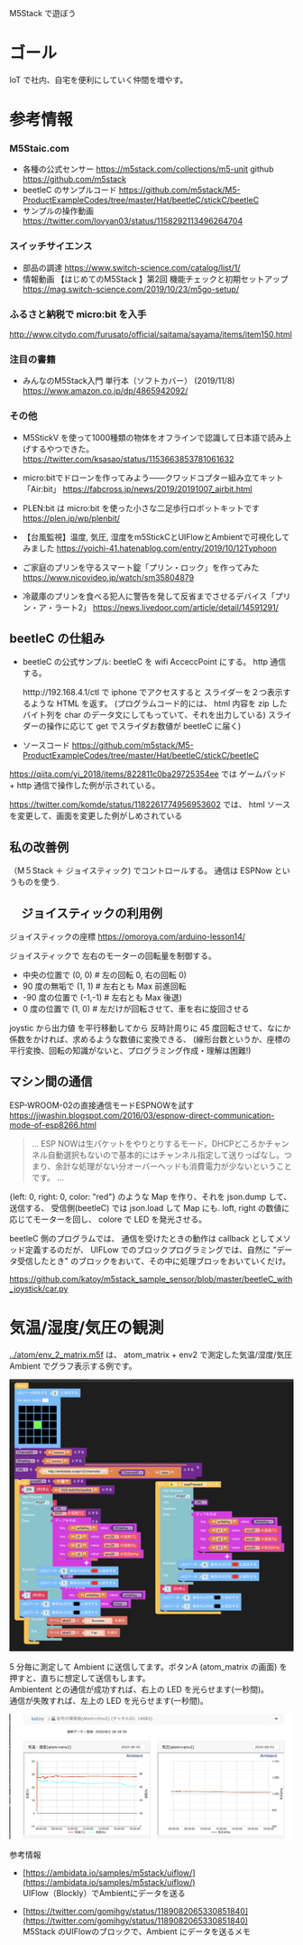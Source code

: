 
M5Stack で遊ぼう

# ゴール

IoT で社内、自宅を便利にしていく仲間を増やす。


# 参考情報

### M5Staic.com

- 各種の公式センサー https://m5stack.com/collections/m5-unit
github https://github.com/m5stack
- beetleC のサンプルコード  https://github.com/m5stack/M5-ProductExampleCodes/tree/master/Hat/beetleC/stickC/beetleC
- サンプルの操作動画 https://twitter.com/lovyan03/status/1158292113496264704

### スイッチサイエンス

- 部品の調達  https://www.switch-science.com/catalog/list/1/
- 情報動画 【はじめてのM5Stack 】第2回 機能チェックと初期セットアップ https://mag.switch-science.com/2019/10/23/m5go-setup/

### ふるさと納税で micro:bit を入手
http://www.citydo.com/furusato/official/saitama/sayama/items/item150.html

### 注目の書籍
- みんなのM5Stack入門 単行本（ソフトカバー） (2019/11/8) https://www.amazon.co.jp/dp/4865942092/

### その他

- M5StickV を使って1000種類の物体をオフラインで認識して日本語で読み上げするやつできた。  https://twitter.com/ksasao/status/1153663853781061632

- micro:bitでドローンを作ってみよう——クワッドコプター組み立てキット「Air:bit」 https://fabcross.jp/news/2019/20191007_airbit.html

- PLEN:bit は micro:bit を使った小さな二足歩行ロボットキットです https://plen.jp/wp/plenbit/

- 【台風監視】温度, 気圧, 湿度をm5StickCとUIFlowとAmbientで可視化してみました https://yoichi-41.hatenablog.com/entry/2019/10/12Typhoon

- ご家庭のプリンを守るスマート錠「プリン・ロック」を作ってみた　https://www.nicovideo.jp/watch/sm35804879

- 冷蔵庫のプリンを食べる犯人に警告を発して反省までさせるデバイス「プリン・ア・ラート2」  https://news.livedoor.com/article/detail/14591291/

## beetleC の仕組み

- beetleC の公式サンプル:
   beetleC を wifi AcceccPoint にする。 http 通信する。

   htttp://192.168.4.1/ctl  で iphone でアクセスすると
   スライダーを２つ表示するような HTML を返す。
   (プログラムコード的には、 html 内容を zip したバイト列を char のデータ文にしてもっていて、それを出力している)
   スライダーの操作に応じて get でスライダお数値が beetleC に届く)

- ソースコード
https://github.com/m5stack/M5-ProductExampleCodes/tree/master/Hat/beetleC/stickC/beetleC

https://qiita.com/yi_2018/items/822811c0ba29725354ee
では ゲームパッド + http 通信で操作した例が示されている。

https://twitter.com/komde/status/1182261774956953602
では、 html ソースを変更して、画面を変更した例がしめされている

## 私の改善例

（M５Stack ＋ ジョイスティック) でコントロールする。
通信は ESPNow というものを使う.

## 　ジョイスティックの利用例

ジョイスティックの座標  https://omoroya.com/arduino-lesson14/

ジョイスティックで 左右のモーターの回転量を制御する。

- 中央の位置で (0, 0)  # 左の回転 0, 右の回転 0)
- 90 度の無垢で (1, 1) # 左右とも Max 前進回転
- -90 度の位置で (-1,-1) # 左右とも Max 後退)
- 0 度の位置で (1, 0) # 左だけが回転させて、車を右に旋回させる

joystic から出力値 を平行移動してから 反時計周りに 45 度回転させて、なにか係数をかければ、求めるような数値に変換できる、
(線形台数というか、座標の平行変換、回転の知識がないと、プログラミング作成・理解は困難!)

## マシン間の通信

ESP-WROOM-02の直接通信モードESPNOWを試す　https://jiwashin.blogspot.com/2016/03/espnow-direct-communication-mode-of-esp8266.html
> ...
> ESP NOWは生パケットをやりとりするモード。DHCPどころかチャンネル自動選択もないので基本的にはチャンネル指定して送りっぱなし。つまり、余計な処理がない分オーバーヘッドも消費電力が少ないということです。
> ...

{left: 0, right: 0, color: "red"} のような Map を作り、それを json.dump して、送信する、
受信側(beetleC) では json.load して Map にも. loft, right の数値に応じてモーターを回し、 colore で LED を発光させる。

beetleC 側のプログラムでは、 通信を受けたときの動作は callback としてメソッド定義するのだが、
UIFLow でのブロックプログラミングでは、自然に ”データ受信したとき" のブロックをおいて、その中に処理ブロッをおいていくだけ。

https://github.com/katoy/m5stack_sample_sensor/blob/master/beetleC_with_joystick/car.py


# 気温/湿度/気圧の観測

[../atom/env_2_matrix.m5f](../atom/env_2_matrix.m5f) は、
atom_matrix + env2 で測定した気温/湿度/気圧 Ambient でグラフ表示する例です。

![../atom/emv2_atom_matrix.png](../atom/emv2_atom_matrix.png)

5 分毎に測定して Ambient に送信してます。ボタンA (atom_matrix の画面) を押すと、直ちに想定して送信もします。  
Ambientent との通信が成功すれば、右上の LED を光らせます(一秒間)。  
通信が失敗すれば、左上の LED を光らせます(一秒間)。  

![../atom/ambient_env2.pn](../atom/ambient_env2.png)

参考情報
- [https://ambidata.io/samples/m5stack/uiflow/](https://ambidata.io/samples/m5stack/uiflow/)  
UIFlow（Blockly）でAmbientにデータを送る

- [https://twitter.com/gomihgy/status/1189082065330851840](https://twitter.com/gomihgy/status/1189082065330851840)  
  M5Stack のUIFlowのブロックで、Ambient にデータを送るメモ  

